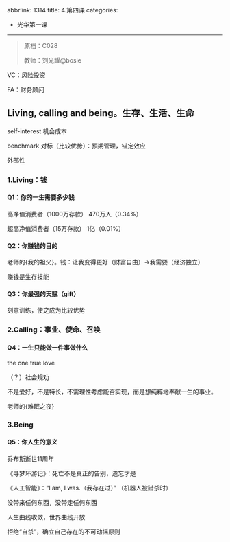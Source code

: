 abbrlink: 1314
title: 4.第四课
categories:
  - 光华第一课
---
> 原档：C028
>
> 教师：刘光耀@bosie

VC：风险投资

FA：财务顾问

## Living, calling and being。生存、生活、生命

self-interest 机会成本

benchmark 对标（比较优势）：预期管理，锚定效应

外部性

### 1.Living：钱

#### Q1：你的一生需要多少钱

高净值消费者（1000万存款） 470万人（0.34%）

超高净值消费者（15万存款） 1亿（0.01%）

#### Q2：你赚钱的目的

老师的{我的祖父}。钱：让我变得更好（财富自由）→我需要（经济独立）

赚钱是生存技能

#### Q3：你最强的天赋（gift）

刻意训练，使之成为比较优势

### 2.Calling：事业、使命、召唤

#### Q4：一生只能做一件事做什么

the one true love

（？）社会规劝

不是爱好，不是特长，不需理性考虑能否实现，而是想纯粹地奉献一生的事业。

老师的{难眠之夜}

### 3.Being

#### Q5：你人生的意义

乔布斯逝世11周年

《寻梦环游记》：死亡不是真正的告别，遗忘才是

《人工智能》：“I am, I was.（我存在过）” （机器人被猎杀时）

没带来任何东西，没带走任何东西

人生曲线收敛，世界曲线开放

拒绝“自杀”，确立自己存在的不可动摇原则